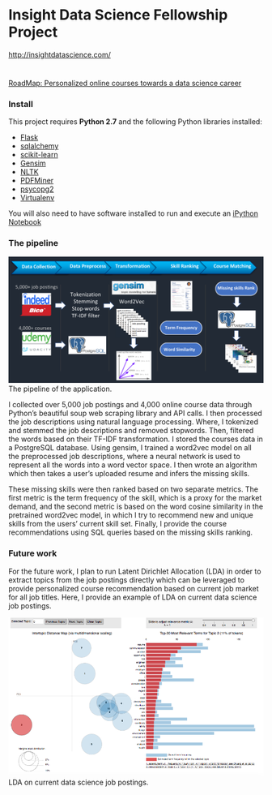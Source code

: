 # Insight Data Science Fellowship Project
http://insightdatascience.com/
# 
[RoadMap: Personalized online courses towards a data science career](https://www.datascienceroadmap.com)

### Install

This project requires **Python 2.7** and the following Python libraries installed:

- [Flask](http://flask.pocoo.org/)
- [sqlalchemy](http://www.sqlalchemy.org/) 
- [scikit-learn](http://scikit-learn.org/stable/)
- [Gensim](https://radimrehurek.com/gensim/)
- [NLTK](http://www.nltk.org/)
- [PDFMiner](https://euske.github.io/pdfminer/)
- [psycopg2](https://pypi.python.org/pypi/psycopg2)
- [Virtualenv](https://virtualenv.pypa.io/en/stable/)

You will also need to have software installed to run and execute an [iPython Notebook](http://ipython.org/notebook.html)


### The pipeline

<img src="/doc/pipeline.png">
The pipeline of the application.

I collected over 5,000 job postings and 4,000 online course data through Python’s beautiful soup web 
scraping library and API calls. I then processed the job descriptions using natural language processing. 
Where, I tokenized and stemmed the job descriptions and removed stopwords. Then, filtered the words based 
on their TF-IDF transformation. I stored the courses data in a PostgreSQL database.
Using gensim, I trained a word2vec model on all the preprocessed job descriptions, where a neural network 
is used to represent all the words into a word vector space.
I then wrote an algorithm which then takes a user’s uploaded resume and infers the missing skills. 

These missing skills were then ranked  based on two separate metrics. The first metric is the term frequency 
of the skill, which is a proxy for the market demand, and the second metric is based on the word cosine 
similarity in the pretrained word2vec model, in which I try to recommend new and unique skills from the 
users’ current skill set.
Finally, I provide the course recommendations using SQL queries based on the missing skills ranking.









### Future work

For the future work, I plan to run Latent Dirichlet Allocation (LDA) in order to extract topics from
the job postings directly which can be leveraged to provide personalized course recommendation based
on current job market for all job titles. Here, I provide an example of LDA on current data science
job postings.

<img src="/doc/lda.png">
LDA on current data science job postings.
